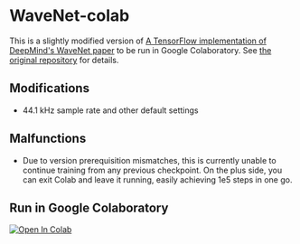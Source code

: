 # WaveNet-colab

This is a slightly modified version of [A TensorFlow implementation of DeepMind's WaveNet paper](https://github.com/ibab/tensorflow-wavenet) to be run in Google Colaboratory. See [the original repository](https://github.com/ibab/tensorflow-wavenet) for details.

## Modifications

- 44.1 kHz sample rate and other default settings

## Malfunctions

- Due to version prerequisition mismatches, this is currently unable to continue training from any previous checkpoint. On the plus side, you can exit Colab and leave it running, easily achieving 1e5 steps in one go.

## Run in Google Colaboratory
[![Open In Colab](https://colab.research.google.com/assets/colab-badge.svg)](https://colab.research.google.com/github/olaviinha/WaveNet-colab/blob/master/WaveNet.ipynb)
